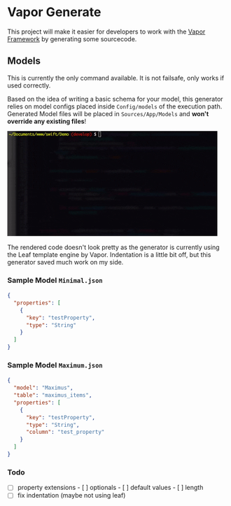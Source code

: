 # Vapor Generate

This project will make it easier for developers to work with the [Vapor Framework](https://vapor.codes) by generating some sourcecode.

## Models

This is currently the only command available. It is not failsafe, only works if used correctly.

Based on the idea of writing a basic schema for your model, this generator relies on model configs placed inside `Config/models` of the execution path.
Generated Model files will be placed in `Sources/App/Models` and **won't override any existing files**!

![Terminal](Assets/Terminal.gif?raw=true "Terminal")

The rendered code doesn't look pretty as the generator is currently using the Leaf template engine by Vapor. Indentation is a little bit off, but this generator saved much work on my side.

### Sample Model `Minimal.json`

```json
{
  "properties": [
    {
      "key": "testProperty",
      "type": "String"
    }
  ]
}
```

### Sample Model `Maximum.json` 

```json
{
  "model": "Maximus",
  "table": "maximus_items",
  "properties": [
    {
      "key": "testProperty",
      "type": "String",
      "column": "test_property"
    }
  ]
}
```

### Todo

- [ ] property extensions
      - [ ] optionals
      - [ ] default values
      - [ ] length
- [ ] fix indentation (maybe not using leaf)
